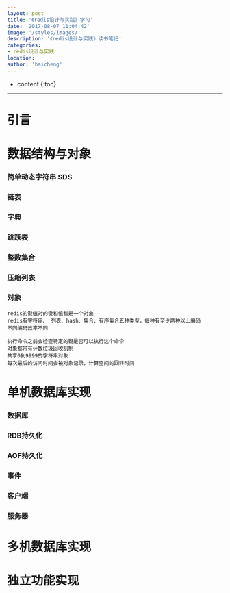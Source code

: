 ```yaml
---
layout: post
title: '《redis设计与实践》学习'
date: '2017-08-07 11:04:42'
image: '/styles/images/'
description: '《redis设计与实践》读书笔记'
categories:
- redis设计与实践
location:
author: 'haicheng'
---
```


* content
{:toc}
---------------------------------------

# 引言

# 数据结构与对象

### 简单动态字符串 SDS
### 链表
### 字典
### 跳跃表
### 整数集合
### 压缩列表
### 对象

    redis的键值对的键和值都是一个对象
    redis有字符串、 列表、hash、集合、有序集合五种类型，每种有至少两种以上编码
    不同编码效率不同
    
    执行命令之前会检查特定的键是否可以执行这个命令
    对象都带有计数垃圾回收机制
    共享0到9999的字符串对象
    每次最后的访问时间会被对象记录，计算空间的回转时间

# 单机数据库实现

### 数据库
### RDB持久化
### AOF持久化
### 事件
### 客户端
### 服务器

# 多机数据库实现

# 独立功能实现


